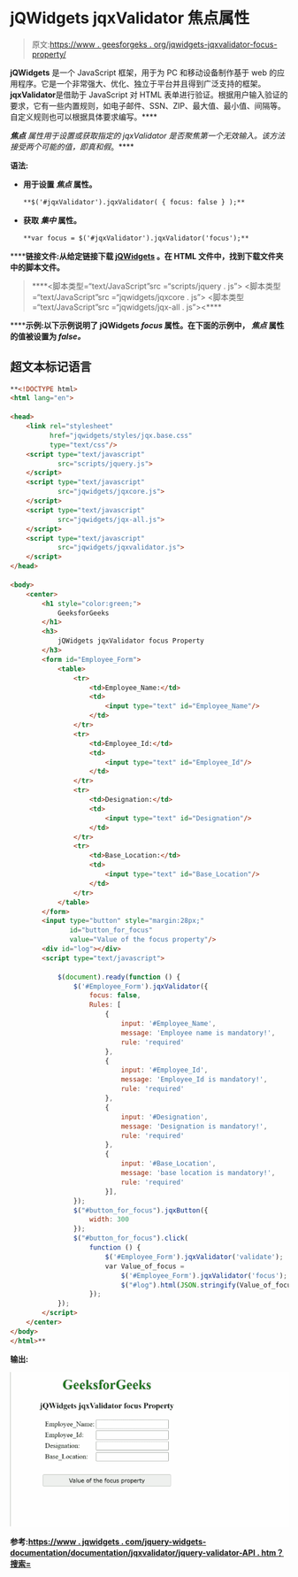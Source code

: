 # jQWidgets jqxValidator 焦点属性

> 原文:[https://www . geesforgeks . org/jqwidgets-jqxvalidator-focus-property/](https://www.geeksforgeeks.org/jqwidgets-jqxvalidator-focus-property/)

**jQWidgets** 是一个 JavaScript 框架，用于为 PC 和移动设备制作基于 web 的应用程序。它是一个非常强大、优化、独立于平台并且得到广泛支持的框架。****jqxValidator****是借助于 JavaScript 对 HTML 表单进行验证。根据用户输入验证的要求，它有一些内置规则，如电子邮件、SSN、ZIP、最大值、最小值、间隔等。自定义规则也可以根据具体要求编写。****

*******焦点*** 属性用于设置或获取指定的 jqxValidator 是否聚焦第一个无效输入。该方法接受两个可能的值，即*真*和*假*。****

******语法:******

*   ****用于设置 ***焦点*** 属性。****

    ```html
    **$('#jqxValidator').jqxValidator( { focus: false } );** 
    ```

*   ****获取 ***集中*** 属性。****

    ```html
    **var focus = $('#jqxValidator').jqxValidator('focus');** 
    ```

******链接文件:**从给定链接下载 [jQWidgets](https://www.jqwidgets.com/download/) 。在 HTML 文件中，找到下载文件夹中的脚本文件。****

> <link rel="”stylesheet”" href="”jqwidgets/styles/jqx.base.css”" type="”text/css”"> ****<脚本类型=“text/JavaScript”src =“scripts/jquery . js”></脚本>
> <脚本类型=“text/JavaScript”src =“jqwidgets/jqxcore . js”></脚本>
> <脚本类型=“text/JavaScript”src =“jqwidgets/jqx-all . js”><****

******示例:**以下示例说明了 jQWidgets ***focus*** 属性。在下面的示例中， ***焦点*** 属性的值被设置为 *false。*****

## ****超文本标记语言****

```html
**<!DOCTYPE html>
<html lang="en">

<head>
    <link rel="stylesheet" 
          href="jqwidgets/styles/jqx.base.css" 
          type="text/css"/>
    <script type="text/javascript" 
            src="scripts/jquery.js">
    </script>
    <script type="text/javascript" 
            src="jqwidgets/jqxcore.js">
    </script>
    <script type="text/javascript" 
            src="jqwidgets/jqx-all.js">
    </script>
    <script type="text/javascript" 
            src="jqwidgets/jqxvalidator.js">
    </script>
</head>

<body>
    <center>
        <h1 style="color:green;">
            GeeksforGeeks
        </h1>
        <h3>
            jQWidgets jqxValidator focus Property
        </h3>
        <form id="Employee_Form">
            <table>
                <tr>
                    <td>Employee_Name:</td>
                    <td>
                        <input type="text" id="Employee_Name"/>
                    </td>
                </tr>
                <tr>
                    <td>Employee_Id:</td>
                    <td>
                        <input type="text" id="Employee_Id"/>
                    </td>
                </tr>
                <tr>
                    <td>Designation:</td>
                    <td>
                        <input type="text" id="Designation"/>
                    </td>
                </tr>
                <tr>
                    <td>Base_Location:</td>
                    <td>
                        <input type="text" id="Base_Location"/>
                    </td>
                </tr>
            </table>
        </form>
        <input type="button" style="margin:28px;" 
               id="button_for_focus" 
               value="Value of the focus property"/>
        <div id="log"></div>
        <script type="text/javascript">

            $(document).ready(function () {
                $('#Employee_Form').jqxValidator({
                    focus: false,
                    Rules: [
                        {
                            input: '#Employee_Name',
                            message: 'Employee name is mandatory!',
                            rule: 'required'
                        },
                        {
                            input: '#Employee_Id',
                            message: 'Employee_Id is mandatory!',
                            rule: 'required'
                        },
                        {
                            input: '#Designation',
                            message: 'Designation is mandatory!',
                            rule: 'required'
                        },
                        {
                            input: '#Base_Location',
                            message: 'base location is mandatory!',
                            rule: 'required'
                        }],
                });
                $("#button_for_focus").jqxButton({
                    width: 300
                });
                $("#button_for_focus").click(
                    function () {
                        $('#Employee_Form').jqxValidator('validate');
                        var Value_of_focus =
                            $('#Employee_Form').jqxValidator('focus');
                            $("#log").html(JSON.stringify(Value_of_focus));
                    });
            });
        </script>
    </center>
</body>
</html>**
```

******输出:******

****![](img/dd351af43be052aed99ee5581036388a.png)****

******参考:**[https://www . jqwidgets . com/jquery-widgets-documentation/documentation/jqxvalidator/jquery-validator-API . htm？搜索=](https://www.jqwidgets.com/jquery-widgets-documentation/documentation/jqxvalidator/jquery-validator-api.htm?search=)****